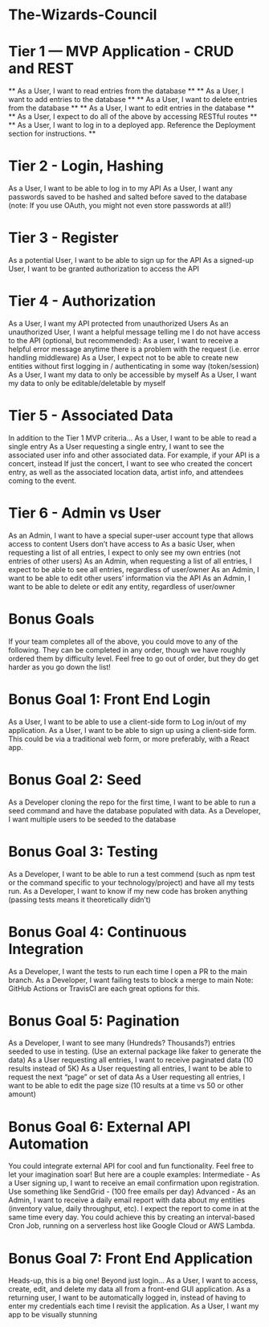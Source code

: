 # The-Wizards-Council

# Tier 1 — MVP Application - CRUD and REST

** As a User, I want to read entries from the database **
** As a User, I want to add entries to the database **
** As a User, I want to delete entries from the database **
** As a User, I want to edit entries in the database **
** As a User, I expect to do all of the above by accessing RESTful routes **
** As a User, I want to log in to a deployed app. Reference the Deployment section for instructions. **

# Tier 2 - Login, Hashing

As a User, I want to be able to log in to my API
As a User, I want any passwords saved to be hashed and salted before saved to the database (note: If you use OAuth, you might not even store passwords at all!)

# Tier 3 - Register

As a potential User, I want to be able to sign up for the API
As a signed-up User, I want to be granted authorization to access the API

# Tier 4 - Authorization

As a User, I want my API protected from unauthorized Users
As an unauthorized User, I want a helpful message telling me I do not have access to the API
(optional, but recommended): As a user, I want to receive a helpful error message anytime there is a problem with the request (i.e. error handling middleware)
As a User, I expect not to be able to create new entities without first logging in / authenticating in some way (token/session)
As a User, I want my data to only be accessible by myself
As a User, I want my data to only be editable/deletable by myself

# Tier 5 - Associated Data

In addition to the Tier 1 MVP criteria…
As a User, I want to be able to read a single entry
As a User requesting a single entry, I want to see the associated user info and other associated data. For example, if your API is a concert, instead If just the concert, I want to see who created the concert entry, as well as the associated location data, artist info, and attendees coming to the event.

# Tier 6 - Admin vs User

As an Admin, I want to have a special super-user account type that allows access to content Users don’t have access to
As a basic User, when requesting a list of all entries, I expect to only see my own entries (not entries of other users)
As an Admin, when requesting a list of all entries, I expect to be able to see all entries, regardless of user/owner
As an Admin, I want to be able to edit other users’ information via the API
As an Admin, I want to be able to delete or edit any entity, regardless of user/owner

# Bonus Goals

If your team completes all of the above, you could move to any of the following. They can be completed in any order, though we have roughly ordered them by difficulty level. Feel free to go out of order, but they do get harder as you go down the list!

# Bonus Goal 1: Front End Login

As a User, I want to be able to use a client-side form to Log in/out of my application.
As a User, I want to be able to sign up using a client-side form.
This could be via a traditional web form, or more preferably, with a React app.

# Bonus Goal 2: Seed

As a Developer cloning the repo for the first time, I want to be able to run a seed command and have the database populated with data.
As a Developer, I want multiple users to be seeded to the database

# Bonus Goal 3: Testing

As a Developer, I want to be able to run a test commend (such as npm test or the command specific to your technology/project) and have all my tests run.
As a Developer, I want to know if my new code has broken anything (passing tests means it theoretically didn’t)

# Bonus Goal 4: Continuous Integration

As a Developer, I want the tests to run each time I open a PR to the main branch. 
As a Developer, I want failing tests to block a merge to main
Note: GitHub Actions or TravisCI are each great options for this.

# Bonus Goal 5: Pagination

As a Developer, I want to see many (Hundreds? Thousands?) entries seeded to use in testing. (Use an external package like faker to generate the data)
As a User requesting all entries, I want to receive paginated data (10 results instead of 5K)
As a User requesting all entries, I want to be able to request the next “page” or set of data
As a User requesting all entries, I want to be able to edit the page size (10 results at a time vs 50 or other amount)

# Bonus Goal 6: External API Automation

You could integrate external API for cool and fun functionality.  Feel free to let your imagination soar!  But here are a couple examples:
Intermediate - As a User signing up, I want to receive an email confirmation upon registration.  Use something like SendGrid - (100 free emails per day)
Advanced - As an Admin, I want to receive a daily email report with data about my entities (inventory value, daily throughput, etc).  I expect the report to come in at the same time every day.  You could achieve this by creating an interval-based Cron Job, running on a serverless host like Google Cloud or AWS Lambda.

# Bonus Goal 7: Front End Application

Heads-up, this is a big one!
Beyond just login…
As a User, I want to access, create, edit, and delete my data all from a front-end GUI application.
As a returning user, I want to be automatically logged in, instead of having to enter my credentials each time I revisit the application.
As a User, I want my app to be visually stunning